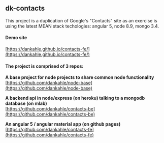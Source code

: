 ## dk-contacts
  
This project is a duplication of Google's "Contacts" site as an exercise is using the latest MEAN stack techologies: angular 5, node 8.9, mongo 3.4.  
  
#### Demo site
[https://dankahle.github.io/contacts-fe/](https://dankahle.github.io/contacts-fe/)  
  
#### The project is comprised of 3 repos: 
    
**A base project for node projects to share common node functionality**  
[https://github.com/dankahle/node-base](https://github.com/dankahle/node-base)  
  
 
**A backend api in node/express (on heroku) talking to a mongodb database (on mlab)**  
[https://github.com/dankahle/contacts-be](https://github.com/dankahle/contacts-be)  
  
 
**An angular 5 / angular material app (on github pages)**  
[https://github.com/dankahle/contacts-fe](https://github.com/dankahle/contacts-fe)  




  
 



